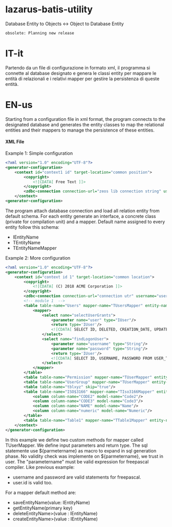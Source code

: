 # lazarus-batis-utility
Database Entity to Objects <-> Object to Database Entity 

```
obsolete: Planning new release 
```

# IT-it
Partendo da un file di configurazione in formato xml, il programma si connette al database designato e genera le classi entity per mappare le entità di relazionali e i relativi mapper per gestire la persistenza di queste entità.
# EN-us
Starting from a configuration file in xml format, the program connects to the designated database and generates the entity classes to map the relational entities and their mappers to manage the persistence of these entities.
#### XML File
Example 1: Simple configuration
```xml
<?xml version="1.0" encoding="UTF-8"?>
<generator-configuration>
	<context id="context1 id" target-location="common position">
		<copyright>
			<![CDATA[ Free Text ]]>
		</copyright>
		<zdbc-connection connection-url="zeos lib connection string" username="username" password="password" [skip="regular expression"]></zdbc-connection>
	</context>
<generator-configuration>
```

The program attach database connection and load all relation entity from default schema. For each entity generate an interface, a concrete class (private for compilation unit) and a mapper.
Default name assigned to every entity follow this schema:
- IEntityName
- TEntityName
- TEntityNameMapper

Example 2: More configuration
```xml
<?xml version="1.0" encoding="UTF-8"?>
<generator-configuration>
	<context id="context id 1" target-location="common location">
		<copyright>
			<![CDATA[ (C) 2018 ACME Corporation ]]>
		</copyright>
		<zdbc-connection connection-url="connection utr" username="username" password="password"></zdbc-connection>
		<!-- module 1  -->
		<table table-name="Users" mapper-name="TUsersMapper" entity-name="IUser" implementation-name="TUser" target-module="module.user">
			<mapper>
				<select name="selectUserGrants">
					<parameter name="user" type="IUser"/>
					<return type='IUser'/>
					<![CDATA[ SELECT ID, DELETED, CREATION_DATE, UPDATE_DATE, NAME FROM USER_PERMISSION WHERE UID=${user.id} ]]>
				</select>
				<select name="findLogonUser">
					<parameter name="username" type="String"/>
					<parameter name="password" type="String"/>
					<return type='IUser'/>
					<![CDATA[ SELECT ID, USERNAME, PASSWORD FROM USER_TABLE WHERE USERNAME=${username} AND PASSWORD=${password} ]]>
				</select>
			</mapper>
		</table>
		<table table-name="Permission" mapper-name="TUserMapper" entity-name="IPermission" implementation-name="TPermission" target-module="module.user"/>
		<table table-name="UserGroup" mapper-name="TUserMapper" entity-name="IGroup" implementation-name="TGroup" target-module="module.user"/>
		<table table-name="tblxyz" skip="true"/>
		<table table-name="ISO$3166" mapper-name="TIso3166Mapper" entity-name="IIso3166" implementation-name="TIso3166" target-module="module.iso3166">
			<column column-name="CODE2" model-name="Code2"/>
			<column column-name="CODE3" model-name="Code3"/>
			<column column-name="NAME" model-name="Name"/>
			<column column-name="numeric" model-name="Numeric"/>
		</table>
		<table table-name="Table1" mapper-name="TTable1Mapper" entity-name="ITable1" implementation-name="TTable1" target-module="module.other"></table>
	</context>
</generator-configuration>
```
In this example we define two custom methods for mapper called TUserMapper. We define input parameters and return type.
The sql statemente use ${parmetername} as macro to expand in sql generation phase.
No validity check was implemente on ${parmetername}, we trust in user. 
The "parametername" must be valid expression for freepascal compiler. Like previous example:
+ username and password are valid statements for freepascal.
+ user.id is valid too.

For a mapper default method are:
- saveEntityName(value: IEntityName)
- getEntityName(primary key)
- deleteEntityName>(value : IEntityName)
- createEntityName>(value : IEntityName)

